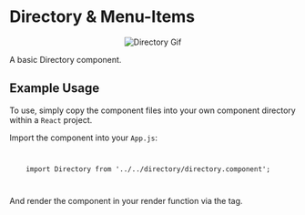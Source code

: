 # Directory & Menu-Items

<div align="center">

![Directory Gif](./images/directory.gif)

</div>

A basic Directory component. 

## Example Usage 

To use, simply copy the component files into your own component directory within a <code>React</code> project.

Import the component into your <code>App.js</code>:

<code>
<pre>
    import Directory from '../../directory/directory.component';
</pre>
</code>

And render the component in your render function via the tag.
